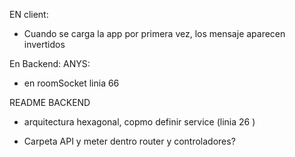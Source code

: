 EN client:
-   Cuando se carga la app por primera vez, los mensaje aparecen invertidos

En Backend:
    ANYS:
    
-   en roomSocket linia 66

README BACKEND

-   arquitectura hexagonal, copmo definir service (linia 26 )

- Carpeta API y meter dentro router y controladores?